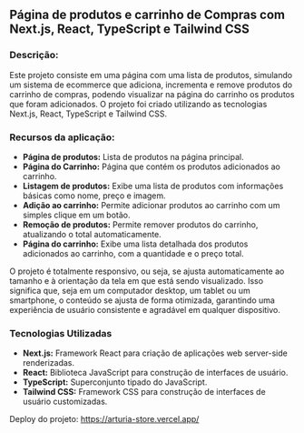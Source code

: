 ## Página de produtos e carrinho de Compras com Next.js, React, TypeScript e Tailwind CSS

### Descrição:
Este projeto consiste em uma página com uma lista de produtos, simulando um sistema de ecommerce que adiciona, incrementa e remove produtos do carrinho de compras, podendo visualizar na página do carrinho os produtos que foram adicionados. O projeto foi criado utilizando as tecnologias Next.js, React, TypeScript e Tailwind CSS.

### Recursos da aplicação:

* **Página de produtos:** Lista de produtos na página principal.
* **Página do Carrinho:** Página que contém os produtos adicionados ao carrinho.
* **Listagem de produtos:** Exibe uma lista de produtos com informações básicas como nome, preço e imagem.
* **Adição ao carrinho:** Permite adicionar produtos ao carrinho com um simples clique em um botão.
* **Remoção de produtos:** Permite remover produtos do carrinho, atualizando o total automaticamente.
* **Página do carrinho:** Exibe uma lista detalhada dos produtos adicionados ao carrinho, com a quantidade e o preço total.

O projeto é totalmente responsivo, ou seja, se ajusta automaticamente ao tamanho e à orientação da tela em que está sendo visualizado. Isso significa que, seja em um computador desktop, um tablet ou um smartphone, o conteúdo se ajusta de forma otimizada, garantindo uma experiência de usuário consistente e agradável em qualquer dispositivo.

### Tecnologias Utilizadas
* **Next.js:** Framework React para criação de aplicações web server-side renderizadas.
* **React:** Biblioteca JavaScript para construção de interfaces de usuário.
* **TypeScript:** Superconjunto tipado do JavaScript.
* **Tailwind CSS:** Framework CSS para construção de interfaces de usuário customizadas.

Deploy do projeto: https://arturia-store.vercel.app/

